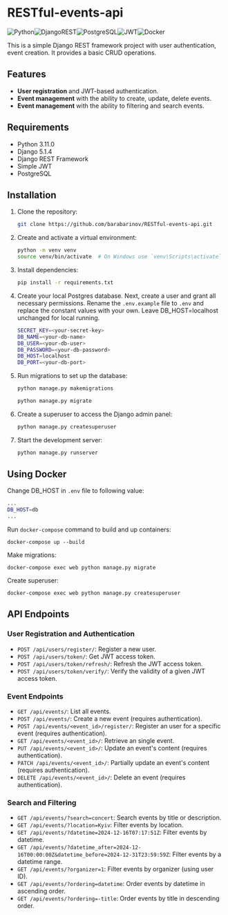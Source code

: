 # RESTful-events-api

![Python](https://img.shields.io/badge/python-3670A0?style=for-the-badge&logo=python&logoColor=ffdd54)![DjangoREST](https://img.shields.io/badge/DJANGO-REST-ff1709?style=for-the-badge&logo=django&logoColor=white&color=ff1709&labelColor=gray)![PostgreSQL](https://img.shields.io/badge/PostgreSQL-316192?style=for-the-badge&logo=postgresql&logoColor=white)![JWT](https://img.shields.io/badge/JWT-000000?style=for-the-badge&logo=JSON-web-tokens&logoColor=white)![Docker](https://img.shields.io/badge/Docker-2496ED?style=for-the-badge&logo=docker&logoColor=white)

This is a simple Django REST framework project with user authentication, event creation. It provides a basic CRUD operations.

## Features

- **User registration** and JWT-based authentication.
- **Event management** with the ability to create, update, delete events.
- **Event management** with the ability to filtering and search events.

## Requirements

- Python 3.11.0
- Django 5.1.4
- Django REST Framework
- Simple JWT
- PostgreSQL

## Installation

1. Clone the repository:

   ```bash
   git clone https://github.com/barabarinov/RESTful-events-api.git
   ```

2. Create and activate a virtual environment:

   ```bash
   python -m venv venv
   source venv/bin/activate  # On Windows use `venv\Scripts\activate`
   ```
   
3. Install dependencies:

   ```bash
   pip install -r requirements.txt
   ```
   
4. Create your local Postgres database. Next, create a user and grant all necessary permissions. Rename the `.env.example` file to `.env` and replace the constant values with your own. Leave DB_HOST=localhost unchanged for local running.

   ```bash
   SECRET_KEY=<your-secret-key>
   DB_NAME=<your-db-name>
   DB_USER=<your-db-user>
   DB_PASSWORD=<your-db-password>
   DB_HOST=localhost
   DB_PORT=<your-db-port>
   ```
   
5. Run migrations to set up the database:

   ```bash
   python manage.py makemigrations
   ```
   
   ```bash
   python manage.py migrate
   ```

6. Create a superuser to access the Django admin panel:

   ```bash
   python manage.py createsuperuser
   ```
   
7. Start the development server:

   ```bash
   python manage.py runserver
   ```

## Using Docker
Change DB_HOST in `.env` file to following value:

   ```bash
   ...
   DB_HOST=db
   ...
   ```

Run `docker-compose` command to build and up containers:
```shell
docker-compose up --build
```
Make migrations:
```shell
docker-compose exec web python manage.py migrate
```
Create superuser:
```shell
docker-compose exec web python manage.py createsuperuser
```

## API Endpoints

### User Registration and Authentication

- `POST /api/users/register/`: Register a new user.
- `POST /api/users/token/`: Get JWT access token.
- `POST /api/users/token/refresh/`: Refresh the JWT access token.
- `POST /api/users/token/verify/`: Verify the validity of a given JWT access token.

### Event Endpoints

- `GET /api/events/`: List all events.
- `POST /api/events/`: Create a new event (requires authentication).
- `POST /api/events/<event_id>/register/`: Register an user for a specific event (requires authentication).
- `GET /api/events/<event_id>/`: Retrieve an single event.
- `PUT /api/events/<event_id>/`: Update an event's content (requires authentication).
- `PATCH /api/events/<event_id>/`: Partially update an event's content (requires authentication).
- `DELETE /api/events/<event_id>/`: Delete an event (requires authentication).

### Search and Filtering

- `GET /api/events/?search=concert`: Search events by title or description.
- `GET /api/events/?location=Kyiv`: Filter events by location.
- `GET /api/events/?datetime=2024-12-16T07:17:51Z`: Filter events by datetime.
- `GET /api/events/?datetime_after=2024-12-16T00:00:00Z&datetime_before=2024-12-31T23:59:59Z`: Filter events by a datetime range.
- `GET /api/events/?organizer=1`: Filter events by organizer (using user ID).
- `GET /api/events/?ordering=datetime`: Order events by datetime in ascending order.
- `GET /api/events/?ordering=-title`: Order events by title in descending order.

